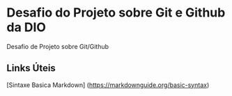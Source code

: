 # Desafio do Projeto sobre Git e Github da DIO
Desafio de Projeto sobre Git/Github

## Links Úteis
[Sintaxe Basica Markdown] (https://markdownguide.org/basic-syntax)
